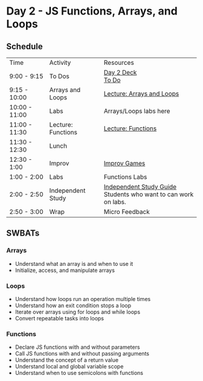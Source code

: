 # Day 2 - JS Functions, Arrays, and Loops

## Schedule

<table>
    <tr>
        <td>Time</td>
        <td>Activity</td>
        <td>Resources</td>
    </tr>
    <tr>
        <td>9:00 - 9:15</td>
        <td> To Dos</td>
        <td>
        <a href="#">Day 2 Deck</a></br>
        <a href="#">To Do</a>
        <br>
        </td>
    </tr>
    <tr>
        <td>9:15 - 10:00</td>
        <td>Arrays and Loops</td>
        <td> 
          <a href="#">Lecture: Arrays and Loops</a></br>
        </td>
    </tr>
    <tr>
        <td>10:00 - 11:00</td>
        <td>Labs</td>
        <td> 
          Arrays/Loops labs here
        </td>
    </tr>
    <tr>
      <td>11:00 - 11:30</td>
      <td>Lecture: Functions</td>
      <td> 
        <a href="#">Lecture: Functions</a></br>
      </td>
    </tr>
    <tr>
      <td>11:30 - 12:30</td>
      <td>Lunch</td>
      <td></td>
    </tr>
    <tr>
      <td>12:30 - 1:00</td>
      <td>Improv</td>
      <td> <a href="https://github.com/learn-co-curriculum/tf-improv-games">Improv Games</a></td>
    </tr>
    <tr>
      <td>1:00 - 2:00</td>
      <td>Labs</td>
      <td> 
        Functions Labs
      </td>
    </tr>
    <tr>
      <td>2:00 - 2:50</td>
      <td>Independent Study</td>
      <td> 
        <a href="lectures/independent_study">Independent Study Guide</a></br>
        Students who want to can work on labs.</br>
      </td>
    </tr>
    <tr>
      <td>2:50 - 3:00</td>
      <td>Wrap</td>
      <td> Micro Feedback
      </td>
    </tr>

</table>

## SWBATs

### Arrays

+ Understand what an array is and when to use it
+ Initialize, access, and manipulate arrays

### Loops

+ Understand how loops run an operation multiple times
+ Understand how an exit condition stops a loop
+ Iterate over arrays using for loops and while loops
+ Convert repeatable tasks into loops

### Functions

+ Declare JS functions with and without parameters
+ Call JS functions with and without passing arguments
+ Understand the concept of a return value
+ Understand local and global variable scope
+ Understand when to use semicolons with functions